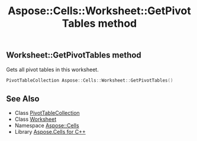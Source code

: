 ﻿---
title: Aspose::Cells::Worksheet::GetPivotTables method
linktitle: GetPivotTables
second_title: Aspose.Cells for C++ API Reference
description: 'Aspose::Cells::Worksheet::GetPivotTables method. Gets all pivot tables in this worksheet in C++.'
type: docs
weight: 1400
url: /cpp/aspose.cells/worksheet/getpivottables/
---
## Worksheet::GetPivotTables method


Gets all pivot tables in this worksheet.

```cpp
PivotTableCollection Aspose::Cells::Worksheet::GetPivotTables()
```

## See Also

* Class [PivotTableCollection](../../../aspose.cells.pivot/pivottablecollection/)
* Class [Worksheet](../)
* Namespace [Aspose::Cells](../../)
* Library [Aspose.Cells for C++](../../../)
